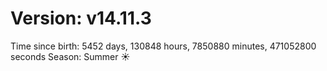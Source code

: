 # Version: v14.11.3
Time since birth: 5452 days, 130848 hours, 7850880 minutes, 471052800 seconds
Season: Summer ☀️
